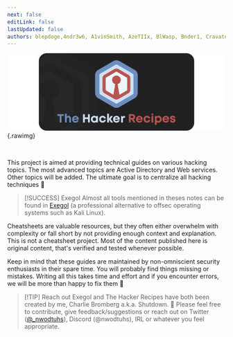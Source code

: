 ```yaml
---
next: false
editLink: false
lastUpdated: false
authors: blepdoge,4ndr3w6, A1vinSmith, AzeTIIx, BlWasp, Bnder1, CravateRouge, Croumi, CryingWelkin, CyrilleFranchet, Hackndo, KenjiEndo15, Lamber-maybe, LucasParsy, NaxnN, PfiatDe, Pri3st, ShutdownRepo, ThePirateWhoSmellsOfSunflowers, WoBuGs, Yaxxine7, almandin, amirr0r, clem9669, dreamkinn, fransosiche, itbelongsinamuseum, joker2a, lap1nou, mauricelambert, mpgn, noraj, nuts7, p0dalirius, sckdev, skileau
---
```


![](<assets/welcome.png>){.rawimg}

<br>

This project is aimed at providing technical guides on various hacking topics. The most advanced topics are Active Directory and Web services. Other topics will be added. The ultimate goal is to centralize all hacking techniques :eyes:

> [!SUCCESS] Exegol
> Almost all tools mentioned in theses notes can be found in [Exegol](https://exegol.rtfd.io) (a professional alternative to offsec operating systems such as Kali Linux).

Cheatsheets are valuable resources, but they often either overwhelm with complexity or fall short by not providing enough context and explanation. This is not a cheatsheet project. Most of the content published here is original content, that's verified and tested whenever possible.

Keep in mind that these guides are maintained by non-omniscient security enthusiasts in their spare time. You will probably find things missing or mistakes. Writing all this takes time and effort and if you encounter errors, we will be more than happy to fix them :pray:

> [!TIP] Reach out
> Exegol and The Hacker Recipes have both been created by me, Charlie Bromberg a.k.a. Shutdown.
> :mega: Please feel free to contribute, give feedback/suggestions or reach out on Twitter  ([@\_nwodtuhs](https://twitter.com/\_nwodtuhs)), Discord (@nwodtuhs), IRL or whatever you feel appropriate.
